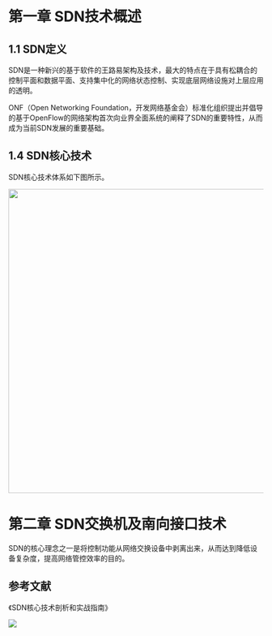 
# 第一章 SDN技术概述 #


## 1.1 SDN定义 ##

SDN是一种新兴的基于软件的王路易架构及技术，最大的特点在于具有松耦合的控制平面和数据平面、支持集中化的网络状态控制、实现底层网络设施对上层应用的透明。

ONF（Open Networking Foundation，开发网络基金会）标准化组织提出并倡导的基于OpenFlow的网络架构首次向业界全面系统的阐释了SDN的重要特性，从而成为当前SDN发展的重要基础。




## 1.4 SDN核心技术 ##

SDN核心技术体系如下图所示。

<div align="center"><img src="..//pics/SDN核心技术体系.PNG" width=600></div>



# 第二章 SDN交换机及南向接口技术 #

SDN的核心理念之一是将控制功能从网络交换设备中剥离出来，从而达到降低设备复杂度，提高网络管控效率的目的。









## 参考文献 ##

《SDN核心技术剖析和实战指南》

<img src="http://career.huawei.com/reccampportal/campus4/img/hw_logo.png">